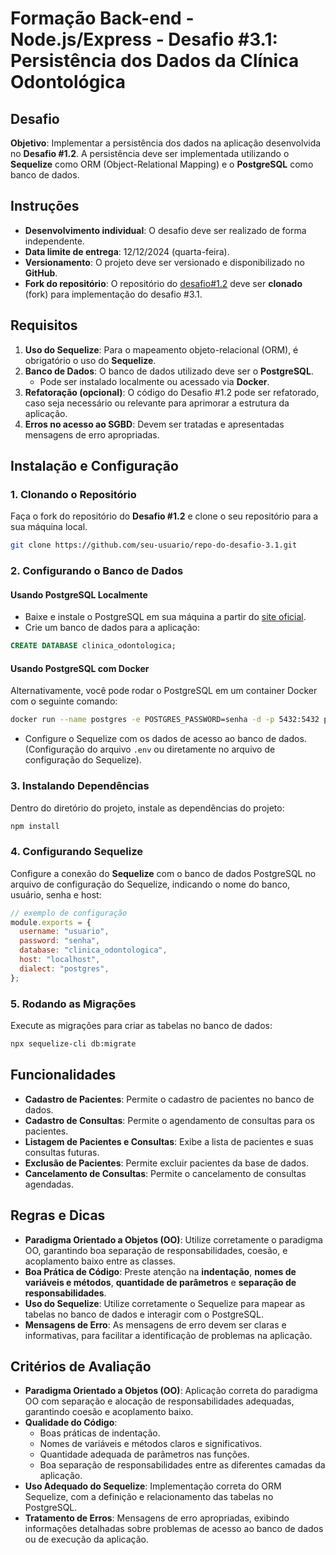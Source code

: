 # Formação Back-end - Node.js/Express - Desafio #3.1: Persistência dos Dados da Clínica Odontológica

## Desafio

**Objetivo**: Implementar a persistência dos dados na aplicação desenvolvida no **Desafio #1.2**. A persistência deve ser implementada utilizando o **Sequelize** como ORM (Object-Relational Mapping) e o **PostgreSQL** como banco de dados.

## Instruções

- **Desenvolvimento individual**: O desafio deve ser realizado de forma independente.
- **Data limite de entrega**: 12/12/2024 (quarta-feira).
- **Versionamento**: O projeto deve ser versionado e disponibilizado no **GitHub**.
- **Fork do repositório**: O repositório do [desafio#1.2](https://github.com/gusmrtns/agenda-consultorio-odontologico) deve ser **clonado** (fork) para implementação do desafio #3.1.

## Requisitos

1. **Uso do Sequelize**: Para o mapeamento objeto-relacional (ORM), é obrigatório o uso do **Sequelize**.
2. **Banco de Dados**: O banco de dados utilizado deve ser o **PostgreSQL**.
   - Pode ser instalado localmente ou acessado via **Docker**.
3. **Refatoração (opcional)**: O código do Desafio #1.2 pode ser refatorado, caso seja necessário ou relevante para aprimorar a estrutura da aplicação.
4. **Erros no acesso ao SGBD**: Devem ser tratadas e apresentadas mensagens de erro apropriadas.

## Instalação e Configuração

### 1. Clonando o Repositório

Faça o fork do repositório do **Desafio #1.2** e clone o seu repositório para a sua máquina local.

```bash
git clone https://github.com/seu-usuario/repo-do-desafio-3.1.git
```

### 2. Configurando o Banco de Dados

#### Usando PostgreSQL Localmente

- Baixe e instale o PostgreSQL em sua máquina a partir do [site oficial](https://www.postgresql.org/download/).
- Crie um banco de dados para a aplicação:

```sql
CREATE DATABASE clinica_odontologica;
```

#### Usando PostgreSQL com Docker

Alternativamente, você pode rodar o PostgreSQL em um container Docker com o seguinte comando:

```bash
docker run --name postgres -e POSTGRES_PASSWORD=senha -d -p 5432:5432 postgres
```

- Configure o Sequelize com os dados de acesso ao banco de dados. (Configuração do arquivo `.env` ou diretamente no arquivo de configuração do Sequelize).

### 3. Instalando Dependências

Dentro do diretório do projeto, instale as dependências do projeto:

```bash
npm install
```

### 4. Configurando Sequelize

Configure a conexão do **Sequelize** com o banco de dados PostgreSQL no arquivo de configuração do Sequelize, indicando o nome do banco, usuário, senha e host:

```js
// exemplo de configuração
module.exports = {
  username: "usuario",
  password: "senha",
  database: "clinica_odontologica",
  host: "localhost",
  dialect: "postgres",
};
```

### 5. Rodando as Migrações

Execute as migrações para criar as tabelas no banco de dados:

```bash
npx sequelize-cli db:migrate
```

## Funcionalidades

- **Cadastro de Pacientes**: Permite o cadastro de pacientes no banco de dados.
- **Cadastro de Consultas**: Permite o agendamento de consultas para os pacientes.
- **Listagem de Pacientes e Consultas**: Exibe a lista de pacientes e suas consultas futuras.
- **Exclusão de Pacientes**: Permite excluir pacientes da base de dados.
- **Cancelamento de Consultas**: Permite o cancelamento de consultas agendadas.

## Regras e Dicas

- **Paradigma Orientado a Objetos (OO)**: Utilize corretamente o paradigma OO, garantindo boa separação de responsabilidades, coesão, e acoplamento baixo entre as classes.
- **Boa Prática de Código**: Preste atenção na **indentação**, **nomes de variáveis e métodos**, **quantidade de parâmetros** e **separação de responsabilidades**.
- **Uso do Sequelize**: Utilize corretamente o Sequelize para mapear as tabelas no banco de dados e interagir com o PostgreSQL.
- **Mensagens de Erro**: As mensagens de erro devem ser claras e informativas, para facilitar a identificação de problemas na aplicação.

## Critérios de Avaliação

- **Paradigma Orientado a Objetos (OO)**: Aplicação correta do paradigma OO com separação e alocação de responsabilidades adequadas, garantindo coesão e acoplamento baixo.
- **Qualidade do Código**:
  - Boas práticas de indentação.
  - Nomes de variáveis e métodos claros e significativos.
  - Quantidade adequada de parâmetros nas funções.
  - Boa separação de responsabilidades entre as diferentes camadas da aplicação.
- **Uso Adequado do Sequelize**: Implementação correta do ORM Sequelize, com a definição e relacionamento das tabelas no PostgreSQL.
- **Tratamento de Erros**: Mensagens de erro apropriadas, exibindo informações detalhadas sobre problemas de acesso ao banco de dados ou de execução da aplicação.
